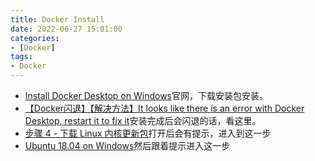 ```yaml
---
title: Docker Install
date: 2022-06-27 15:01:00
categories:
- [Docker]
tags:
- Docker
---
```


- [Install Docker Desktop on Windows](https://docs.docker.com/desktop/install/windows-install/)官网，下载安装包安装。
- [【Docker闪退】【解决方法】It looks like there is an error with Docker Desktop, restart it to fix it](https://blog.csdn.net/baidu_30506559/article/details/125838506)安装完成后会闪退的话，看这里。
- [步骤 4 - 下载 Linux 内核更新包](https://docs.microsoft.com/zh-cn/windows/wsl/install-manual#step-4---download-the-linux-kernel-update-package)打开后会有提示，进入到这一步
- [Ubuntu 18.04 on Windows](https://apps.microsoft.com/store/detail/ubuntu-1804-on-windows/9N9TNGVNDL3Q?hl=zh-cn&gl=CN)然后跟着提示进入这一步